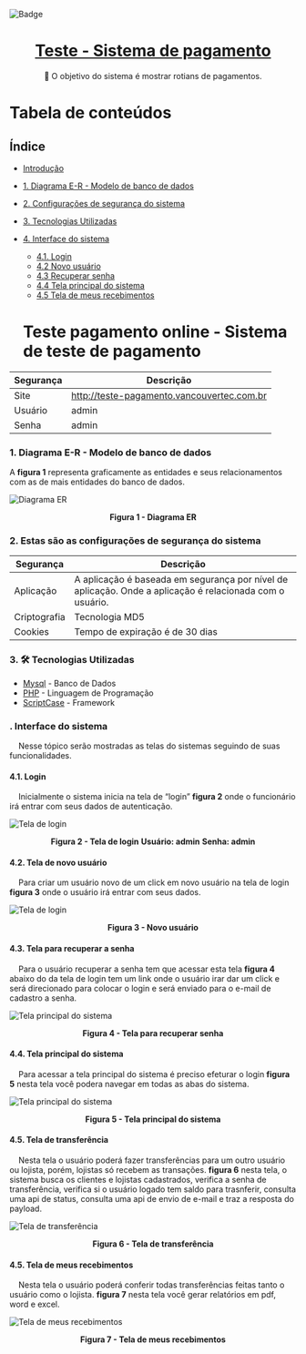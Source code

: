 ![Badge](https://img.icons8.com/stickers/100/000000/cash-in-hand.png?style=for-the-badge&logo=ghost)
<h1 align="center">
    <a href="https://www.vancouvertec.com.br"> Teste - Sistema de pagamento</a>
</h1>
<p align="center">🚀 O objetivo do sistema é mostrar rotians de pagamentos.</p>

Tabela de conteúdos
=================
## Índice
* [Introdução](https://github.com/rafaelferreira2312/teste-pagamento#teste-pagamento-online---sistema-de-teste-de-pagamento)
* [1. Diagrama E-R - Modelo de banco de dados](https://github.com/rafaelferreira2312/teste-pagamento#1-diagrama-e-r---modelo-de-banco-de-dados)
* [2. Configurações de segurança do sistema](https://github.com/rafaelferreira2312/teste-pagamento#2-estas-s%C3%A3o-as-configura%C3%A7%C3%B5es-de-seguran%C3%A7a-do-sistema)
* [3. Tecnologias Utilizadas](https://github.com/rafaelferreira2312/teste-pagamento#3--tecnologias-utilizadas)
* [4. Interface do sistema](https://github.com/rafaelferreira2312/teste-pagamento#-interface-do-sistema)
  * [4.1. Login](https://github.com/rafaelferreira2312/teste-pagamento#41-login)
  * [4.2 Novo usuário](https://github.com/rafaelferreira2312/teste-pagamento#42-tela-de-novo-usu%C3%A1rio)
  * [4.3 Recuperar senha](https://github.com/rafaelferreira2312/teste-pagamento#43-tela-para-recuperar-a-senha)
  * [4.4 Tela principal do sistema](https://github.com/rafaelferreira2312/teste-pagamento#44-tela-principal-do-sistema)
  * [4.5 Tela de meus recebimentos](https://github.com/rafaelferreira2312/teste-pagamento/blob/main/README.md#45-tela-de-meus-recebimentos)
  
  # Teste pagamento online - Sistema de teste de pagamento

| Segurança | Descrição |
| --- | --- |
| Site | http://teste-pagamento.vancouvertec.com.br |
| Usuário | admin |
| Senha | admin |

### 1. Diagrama E-R - Modelo de banco de dados
A **figura 1** representa graficamente as entidades e seus relacionamentos com as de mais entidades do banco de dados.

<img src="https://github.com/rafaelferreira2312/teste-pagamento/blob/main/imagens/diagrama%20er%20do%20banco%20de%20dados.png" alt="Diagrama ER" title="Clique para ampliar">
  <p align="center">
    <b>Figura 1 - Diagrama ER</b>
  </p>
</img>

### 2. Estas são as configurações de segurança do sistema 
| Segurança | Descrição |
| --- | --- |
| Aplicação | A aplicação é baseada em segurança por nível de aplicação. Onde a aplicação é relacionada com o usuário. |
| Criptografia | Tecnologia MD5 |
| Cookies | Tempo de expiração é de 30 dias |

### 3. 🛠 Tecnologias Utilizadas 
- [Mysql](https://www.mysql.com/) - Banco de Dados
- [PHP](https://www.php.net/) -  Linguagem de Programação
- [ScriptCase](https://www.scriptcase.com.br/) -  Framework

 ### . Interface do sistema
&nbsp;&nbsp;&nbsp;&nbsp;Nesse tópico serão mostradas as telas do sistemas seguindo de suas funcionalidades.
 
 #### 4.1. Login
&nbsp;&nbsp;&nbsp;&nbsp;Inicialmente o sistema inicia na tela de “login” **figura 2** onde o funcionário irá entrar com seus dados de autenticação.

<img src="https://github.com/rafaelferreira2312/teste-pagamento/blob/main/imagens/tela_login_sistema.png"
alt="Tela de login" title="Clique para ampliar">
  <p align="center">
    <b>Figura 2 - Tela de login</b>
    <b>Usuário: admin</b>
    <b>Senha: admin</b>
  </p>
</img>

#### 4.2. Tela de novo usuário
&nbsp;&nbsp;&nbsp;&nbsp;Para criar um usuário novo de um click em novo usuário na tela de login **figura 3** onde o usuário irá entrar com seus dados.

<img src="https://github.com/rafaelferreira2312/teste-pagamento/blob/main/imagens/novo_usuario.png"
alt="Tela de login" title="Clique para ampliar">
  <p align="center">
    <b>Figura 3 - Novo usuário</b>    
  </p>
</img>

#### 4.3. Tela para recuperar a senha
&nbsp;&nbsp;&nbsp;&nbsp;Para o usuário recuperar a senha tem que acessar esta tela **figura 4** abaixo do da tela de login tem um link onde o usuário irar dar um click e será direcionado para colocar o login e será enviado para o e-mail de cadastro a senha.

<img src="https://github.com/rafaelferreira2312/teste-pagamento/blob/main/imagens/recupaera_senha.png"
alt="Tela principal do sistema" title="Clique para ampliar">
  <p align="center">
    <b>Figura 4 - Tela para recuperar senha</b>    
  </p>
</img>

#### 4.4. Tela principal do sistema
&nbsp;&nbsp;&nbsp;&nbsp;Para acessar a tela principal do sistema é preciso efeturar o login **figura 5** nesta tela você podera navegar em todas as abas do sistema.

<img src="https://github.com/rafaelferreira2312/teste-pagamento/blob/main/imagens/tela_painel_inicial.png"
alt="Tela principal do sistema" title="Clique para ampliar">
  <p align="center">
    <b>Figura 5 - Tela principal do sistema</b>    
  </p>
</img>

#### 4.5. Tela de transferência
&nbsp;&nbsp;&nbsp;&nbsp;Nesta tela o usuário poderá fazer transferências para um outro usuário ou lojista, porém, lojistas só recebem as transações. **figura 6** nesta tela, o sistema busca os clientes e lojistas cadastrados, verifica a senha de transferência, verifica si o usuário logado tem saldo para trasnferir, consulta uma api de status, consulta uma api de envio de e-mail e traz a resposta do payload.

<img src="https://github.com/rafaelferreira2312/teste-pagamento/blob/main/imagens/tela_incluir_transacao.png"
alt="Tela de transferência" title="Clique para ampliar">
  <p align="center">
    <b>Figura 6 - Tela de transferência</b>    
  </p>
</img>

#### 4.5. Tela de meus recebimentos
&nbsp;&nbsp;&nbsp;&nbsp;Nesta tela o usuário poderá conferir todas transferências feitas tanto o usuário como o lojista. **figura 7** nesta tela você gerar relatórios em pdf, word e excel.

<img src="https://github.com/rafaelferreira2312/teste-pagamento/blob/main/imagens/tela_meus_recebimentos.png"
alt="Tela de meus recebimentos" title="Clique para ampliar">
  <p align="center">
    <b>Figura 7 - Tela de meus recebimentos</b>    
  </p>
</img>
